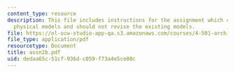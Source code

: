 ```yaml
---
content_type: resource
description: This file includes instructions for the assignment which calls for new
  physical models and should not revise the existing models.
file: https://ol-ocw-studio-app-qa.s3.amazonaws.com/courses/4-501-architectural-construction-and-computation-fall-2005/dedaa65c51cf936dc059f73a4e5ce00c_assn2b.pdf
file_type: application/pdf
resourcetype: Document
title: assn2b.pdf
uid: dedaa65c-51cf-936d-c059-f73a4e5ce00c
---
```

